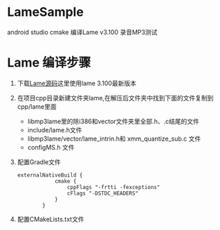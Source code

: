 # LameSample
android  studio cmake 编译Lame v3.100 录音MP3测试
# Lame 编译步骤
1. 下载[Lame源码](https://lame.sourceforge.io)这里使用lame 3.100最新版本

2. 在项目cpp目录新建文件夹lame,在解压后文件夹中找到下面的文件复制到cpp/lame里面
    - libmp3lame里的除i386和vector文件夹里全部.h、.c结尾的文件
    - include/lame.h文件
    - libmp3lame/vector/lame_intrin.h和 xmm_quantize_sub.c 文件
    - configMS.h 文件
3. 配置Gradle文件
    ```Gradle
    externalNativeBuild {
                cmake {
                    cppFlags "-frtti -fexceptions"
                    cFlags "-DSTDC_HEADERS"
                }
            }
    ```
4. 配置CMakeLists.txt文件
